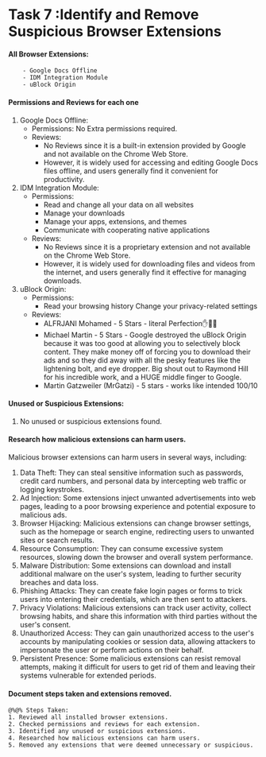 # Task 7 :Identify and Remove Suspicious Browser Extensions

#### All Browser Extensions:
```
    - Google Docs Offline
    - IDM Integration Module
    - uBlock Origin
 ```
#### Permissions and Reviews for each one
1. Google Docs Offline: 
    - Permissions: No Extra permissions required.
    - Reviews: 
      - No Reviews since it is a built-in extension provided by Google and not available on the Chrome Web Store.
      - However, it is widely used for accessing and editing Google Docs files offline, and users generally find it convenient for productivity.
2. IDM Integration Module: 
    - Permissions: 
        - Read and change all your data on all websites
        - Manage your downloads
        - Manage your apps, extensions, and themes 
        - Communicate with cooperating native applications
    - Reviews:
      - No Reviews since it is a proprietary extension and not available on the Chrome Web Store.
      - However, it is widely used for downloading files and videos from the internet, and users generally find it effective for managing downloads.
3. uBlock Origin:
    - Permissions:
      - Read your browsing history
        Change your privacy-related settings
    - Reviews:
      - ALFRJANI Mohamed - 5 Stars - literal Perfection✋🗿🤚 
      - Michael Martin - 5 Stars - Google destroyed the uBlock Origin because it was too good at allowing you to selectively block content.  They make money off of forcing you to download their ads and so they did away with all the pesky features like the lightening bolt, and eye dropper.  Big shout out to Raymond Hill for his incredible work, and a HUGE middle finger to Google.
      - Martin Gatzweiler (MrGatzi) - 5 stars - works like intended 100/10

#### Unused or Suspicious Extensions: 
1. No unused or suspicious extensions found.

#### Research how malicious extensions can harm users.
Malicious browser extensions can harm users in several ways, including:
1. Data Theft: They can steal sensitive information such as passwords, credit card numbers, and personal data by intercepting web traffic or logging keystrokes.
2. Ad Injection: Some extensions inject unwanted advertisements into web pages, leading to a poor browsing experience and potential exposure to malicious ads.
3. Browser Hijacking: Malicious extensions can change browser settings, such as the homepage or search engine, redirecting users to unwanted sites or search results.
3. Resource Consumption: They can consume excessive system resources, slowing down the browser and overall system performance.
4. Malware Distribution: Some extensions can download and install additional malware on the user's system, leading to further security breaches and data loss.
5. Phishing Attacks: They can create fake login pages or forms to trick users into entering their credentials, which are then sent to attackers.
6. Privacy Violations: Malicious extensions can track user activity, collect browsing habits, and share this information with third parties without the user's consent.
6. Unauthorized Access: They can gain unauthorized access to the user's accounts by manipulating cookies or session data, allowing attackers to impersonate the user or perform actions on their behalf.
7. Persistent Presence: Some malicious extensions can resist removal attempts, making it difficult for users to get rid of them and leaving their systems vulnerable for extended periods.

#### Document steps taken and extensions removed.
```
@%@% Steps Taken:
1. Reviewed all installed browser extensions.
2. Checked permissions and reviews for each extension.
3. Identified any unused or suspicious extensions.
4. Researched how malicious extensions can harm users.
5. Removed any extensions that were deemed unnecessary or suspicious.   
```